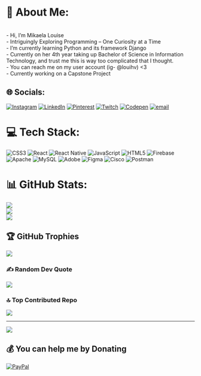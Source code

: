 # 💫 About Me:
<br>- Hi, I’m Mikaela Louise
<br>- Intriguingly Exploring Programming – One Curiosity at a Time
<br>- I’m currently learning Python and its framework Django
<br>- Currently on her 4th year taking up Bachelor of Science in Information Technology, and trust me this is way too complicated that I thought.
<br>- You can reach me on my user account  (ig- @louihv) <3
<br>- Currently working on a Capstone Project 


## 🌐 Socials:
[![Instagram](https://img.shields.io/badge/Instagram-%23E4405F.svg?logo=Instagram&logoColor=white)](https://instagram.com/louihv) [![LinkedIn](https://img.shields.io/badge/LinkedIn-%230077B5.svg?logo=linkedin&logoColor=white)](https://linkedin.com/in/mikaelalouisegarao) [![Pinterest](https://img.shields.io/badge/Pinterest-%23E60023.svg?logo=Pinterest&logoColor=white)](https://pinterest.com/louihv) [![Twitch](https://img.shields.io/badge/Twitch-%239146FF.svg?logo=Twitch&logoColor=white)](https://twitch.tv/louihv) [![Codepen](https://img.shields.io/badge/Codepen-000000?logo=codepen&logoColor=white)](https://codepen.io/louihv) [![email](https://img.shields.io/badge/Email-D14836?logo=gmail&logoColor=white)](mailto:mikaelalouisegarao@gmail.com) 

# 💻 Tech Stack:
![CSS3](https://img.shields.io/badge/css3-%231572B6.svg?style=for-the-badge&logo=css3&logoColor=white) ![React](https://img.shields.io/badge/react-%2320232a.svg?style=for-the-badge&logo=react&logoColor=%2361DAFB) ![React Native](https://img.shields.io/badge/react_native-%2320232a.svg?style=for-the-badge&logo=react&logoColor=%2361DAFB) ![JavaScript](https://img.shields.io/badge/javascript-%23323330.svg?style=for-the-badge&logo=javascript&logoColor=%23F7DF1E) ![HTML5](https://img.shields.io/badge/html5-%23E34F26.svg?style=for-the-badge&logo=html5&logoColor=white) ![Firebase](https://img.shields.io/badge/firebase-%23039BE5.svg?style=for-the-badge&logo=firebase) ![Apache](https://img.shields.io/badge/apache-%23D42029.svg?style=for-the-badge&logo=apache&logoColor=white) ![MySQL](https://img.shields.io/badge/mysql-4479A1.svg?style=for-the-badge&logo=mysql&logoColor=white) ![Adobe](https://img.shields.io/badge/adobe-%23FF0000.svg?style=for-the-badge&logo=adobe&logoColor=white) ![Figma](https://img.shields.io/badge/figma-%23F24E1E.svg?style=for-the-badge&logo=figma&logoColor=white) ![Cisco](https://img.shields.io/badge/cisco-%23049fd9.svg?style=for-the-badge&logo=cisco&logoColor=black) ![Postman](https://img.shields.io/badge/Postman-FF6C37?style=for-the-badge&logo=postman&logoColor=white)
# 📊 GitHub Stats:
![](https://github-readme-stats.vercel.app/api?username=louihv&theme=dark&hide_border=false&include_all_commits=false&count_private=true)<br/>
![](https://nirzak-streak-stats.vercel.app/?user=louihv&theme=dark&hide_border=false)<br/>
![](https://github-readme-stats.vercel.app/api/top-langs/?username=louihv&theme=dark&hide_border=false&include_all_commits=false&count_private=true&layout=compact)

## 🏆 GitHub Trophies
![](https://github-profile-trophy.vercel.app/?username=louihv&theme=onedark&no-frame=false&no-bg=true&margin-w=4)

### ✍️ Random Dev Quote
![](https://quotes-github-readme.vercel.app/api?type=horizontal&theme=radical)

### 🔝 Top Contributed Repo
![](https://github-contributor-stats.vercel.app/api?username=louihv&limit=5&theme=dark&combine_all_yearly_contributions=true)

---
[![](https://visitcount.itsvg.in/api?id=louihv&icon=0&color=1)](https://visitcount.itsvg.in)

  ## 💰 You can help me by Donating
  [![PayPal](https://img.shields.io/badge/PayPal-00457C?style=for-the-badge&logo=paypal&logoColor=white)](https://paypal.me/Mikaelalouisegarao) 

  
<!-- Proudly created with GPRM ( https://gprm.itsvg.in ) -->
